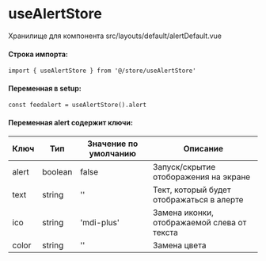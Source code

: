 # useAlertStore
Хранилище для компонента
src/layouts/default/alertDefault.vue

#### Строка импорта:
```
import { useAlertStore } from '@/store/useAlertStore'

```

#### Переменная в setup:
```
const feedalert = useAlertStore().alert
```

#### Переменная alert содержит ключи:
|Ключ|Тип|Значение по умолчанию|Описание|
|-|--------|--------|--------|
|alert|boolean|false|Запуск/скрытие отоборажения на экране|
|text|string|''|Тект, который будет отображаться в алерте|
|ico|string|'mdi-plus'|Замена иконки, отображаемой слева от текста|
|color|string|''|Замена цвета|
